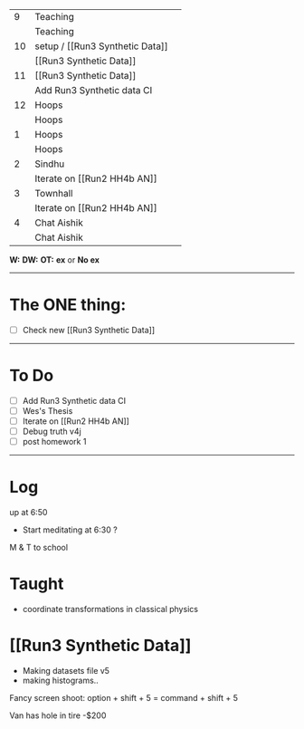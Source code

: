
|     |                                 |     |
| --- | ------------------------------- | --- |
| 9   | Teaching                        |     |
|     | Teaching                        |     |
| 10  | setup / [[Run3 Synthetic Data]] |     |
|     | [[Run3 Synthetic Data]]         |     |
| 11  | [[Run3 Synthetic Data]]         |     |
|     | Add Run3 Synthetic data CI      |     |
| 12  | Hoops                           |     |
|     | Hoops                           |     |
| 1   | Hoops                           |     |
|     | Hoops                           |     |
| 2   | Sindhu                          |     |
|     | Iterate on  [[Run2 HH4b AN]]    |     |
| 3   | Townhall                        |     |
|     | Iterate on  [[Run2 HH4b AN]]    |     |
| 4   | Chat Aishik                     |     |
|     | Chat Aishik                     |     |

**W:**
**DW:**
**OT:**
**ex** or **No ex**

---
# The ONE thing: 
- [ ] Check new [[Run3 Synthetic Data]]

---
# To Do

- [ ] Add Run3 Synthetic data CI
- [ ]  Wes's Thesis
- [ ] Iterate on  [[Run2 HH4b AN]]
- [ ] Debug truth v4j
- [ ] post homework 1

---

# Log

up at 6:50
- Start meditating at 6:30 ?

M & T to school

# Taught
- coordinate transformations in classical physics

# [[Run3 Synthetic Data]]
- Making datasets file v5
- making histograms..


Fancy screen shoot: option + shift + 5 = command + shift + 5

Van has hole in tire -$200

